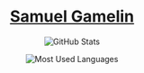 <a href="samuel-gamelin.github.io">
<h1 align="center">
Samuel Gamelin
</h1>
</a>
<p align="center">
<img alt = "GitHub Stats" src="https://github-readme-stats.vercel.app/api?username=samuel-gamelin&count_private=true&show_icons=true&icon_color=fff&hide_border=true&title_color=5391FE&text_color=fff&theme=dark">
</p>

<p align="center">
<img alt = "Most Used Languages" src="https://github-readme-stats.vercel.app/api/top-langs/?username=samuel-gamelin&layout=compact&hide=html,&hide_border=true&title_color=5391FE&text_color=fff&theme=dark">
</p>
